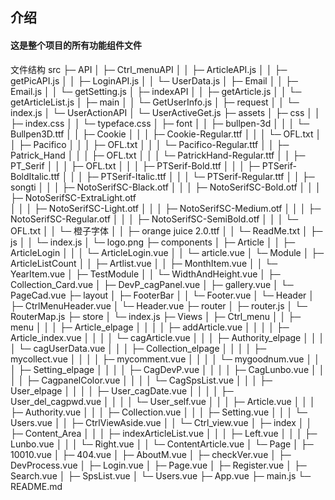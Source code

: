 ## 介绍

#### 这是整个项目的所有功能组件文件

文件结构
src
├─ API
│  ├─ Ctrl_menuAPI
│  │  ├─ ArticleAPI.js
│  │  ├─ getPicAPI.js
│  │  ├─ LoginAPI.js
│  │  └─ UserData.js
│  ├─ Email
│  │  ├─ Email.js
│  │  └─ getSetting.js
│  ├─ indexAPI
│  │  ├─ getArticle.js
│  │  └─ getArticleList.js
│  ├─ main
│  │  └─ GetUserInfo.js
│  ├─ request
│  │  └─ index.js
│  └─ UserActionAPI
│     └─ UserActiveGet.js
├─ assets
│  ├─ css
│  │  ├─ index.css
│  │  └─ typeface.css
│  ├─ font
│  │  ├─ bullpen-3d
│  │  │  └─ Bullpen3D.ttf
│  │  ├─ Cookie
│  │  │  ├─ Cookie-Regular.ttf
│  │  │  └─ OFL.txt
│  │  ├─ Pacifico
│  │  │  ├─ OFL.txt
│  │  │  └─ Pacifico-Regular.ttf
│  │  ├─ Patrick_Hand
│  │  │  ├─ OFL.txt
│  │  │  └─ PatrickHand-Regular.ttf
│  │  ├─ PT_Serif
│  │  │  ├─ OFL.txt
│  │  │  ├─ PTSerif-Bold.ttf
│  │  │  ├─ PTSerif-BoldItalic.ttf
│  │  │  ├─ PTSerif-Italic.ttf
│  │  │  └─ PTSerif-Regular.ttf
│  │  ├─ songti
│  │  │  ├─ NotoSerifSC-Black.otf
│  │  │  ├─ NotoSerifSC-Bold.otf
│  │  │  ├─ NotoSerifSC-ExtraLight.otf  
│  │  │  ├─ NotoSerifSC-Light.otf
│  │  │  ├─ NotoSerifSC-Medium.otf
│  │  │  ├─ NotoSerifSC-Regular.otf
│  │  │  ├─ NotoSerifSC-SemiBold.otf
│  │  │  └─ OFL.txt
│  │  └─ 橙子字体
│  │     ├─ orange juice 2.0.ttf
│  │     └─ ReadMe.txt
│  ├─ js
│  │  └─ index.js
│  └─ logo.png
├─ components
│  ├─ Article
│  │  ├─ ArticleLogin
│  │  │  └─ ArticleLogin.vue
│  │  └─ article.vue
│  └─ Module
│     ├─ ArticleListCount
│     │  ├─ Artlist.vue
│     │  ├─ MonthItem.vue
│     │  └─ YearItem.vue
│     ├─ TestModule
│     │  └─ WidthAndHeight.vue
│     ├─ Collection_Card.vue
│     ├─ DevP_cagPanel.vue
│     ├─ gallery.vue
│     └─ PageCad.vue
├─ layout
│  ├─ FooterBar
│  │  └─ Footer.vue
│  └─ Header
│     ├─ CtrlMenuHeader.vue
│     └─ Header.vue
├─ router
│  ├─ router.js
│  └─ RouterMap.js
├─ store
│  └─ index.js
├─ Views
│  ├─ Ctrl_menu
│  │  ├─ menu
│  │  │  ├─ Article_elpage
│  │  │  │  ├─ addArticle.vue
│  │  │  │  ├─ Article_index.vue
│  │  │  │  └─ cagArticle.vue
│  │  │  ├─ Authority_elpage
│  │  │  │  └─ cagUserData.vue
│  │  │  ├─ Collection_elpage
│  │  │  │  ├─ mycollect.vue
│  │  │  │  ├─ mycomment.vue
│  │  │  │  └─ mygoodnum.vue
│  │  │  ├─ Setting_elpage
│  │  │  │  ├─ CagDevP.vue
│  │  │  │  ├─ CagLunbo.vue
│  │  │  │  ├─ CagpanelColor.vue
│  │  │  │  └─ CagSpsList.vue
│  │  │  ├─ User_elpage
│  │  │  │  ├─ User_cagDate.vue
│  │  │  │  ├─ User_del_cagpwd.vue
│  │  │  │  └─ User_self.vue
│  │  │  ├─ Article.vue
│  │  │  ├─ Authority.vue
│  │  │  ├─ Collection.vue
│  │  │  ├─ Setting.vue
│  │  │  └─ Users.vue
│  │  ├─ CtrlViewAside.vue
│  │  └─ Ctrl_view.vue
│  ├─ index
│  │  ├─ Content_Area
│  │  │  ├─ indexArticleList.vue
│  │  │  ├─ Left.vue
│  │  │  ├─ Lunbo.vue
│  │  │  └─ Right.vue
│  │  └─ ContentArticle.vue
│  └─ Page
│     ├─ 10010.vue
│     ├─ 404.vue
│     ├─ AboutM.vue
│     ├─ checkVer.vue
│     ├─ DevProcess.vue
│     ├─ Login.vue
│     ├─ Page.vue
│     ├─ Register.vue
│     ├─ Search.vue
│     ├─ SpsList.vue
│     └─ Users.vue
├─ App.vue
├─ main.js
└─ README.md
